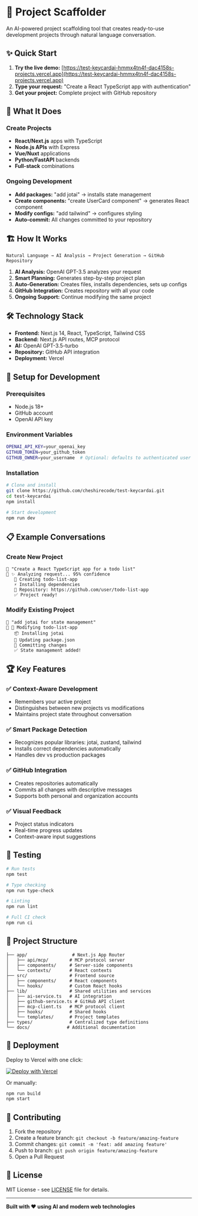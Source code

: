# 🚀 Project Scaffolder

An AI-powered project scaffolding tool that creates ready-to-use development projects through natural language conversation.

## ✨ Quick Start

1. **Try the live demo:** [https://test-keycardai-hmmx4tn4f-dac4158s-projects.vercel.app](https://test-keycardai-hmmx4tn4f-dac4158s-projects.vercel.app)
2. **Type your request:** "Create a React TypeScript app with authentication"
3. **Get your project:** Complete project with GitHub repository

## 🎯 What It Does

### Create Projects
- **React/Next.js** apps with TypeScript
- **Node.js APIs** with Express
- **Vue/Nuxt** applications
- **Python/FastAPI** backends
- **Full-stack** combinations

### Ongoing Development
- **Add packages:** "add jotai" → installs state management
- **Create components:** "create UserCard component" → generates React component
- **Modify configs:** "add tailwind" → configures styling
- **Auto-commit:** All changes committed to your repository

## 🏗️ How It Works

```
Natural Language → AI Analysis → Project Generation → GitHub Repository
```

1. **AI Analysis:** OpenAI GPT-3.5 analyzes your request
2. **Smart Planning:** Generates step-by-step project plan
3. **Auto-Generation:** Creates files, installs dependencies, sets up configs
4. **GitHub Integration:** Creates repository with all your code
5. **Ongoing Support:** Continue modifying the same project

## 🛠️ Technology Stack

- **Frontend:** Next.js 14, React, TypeScript, Tailwind CSS
- **Backend:** Next.js API routes, MCP protocol
- **AI:** OpenAI GPT-3.5-turbo
- **Repository:** GitHub API integration
- **Deployment:** Vercel

## 🔧 Setup for Development

### Prerequisites
- Node.js 18+
- GitHub account
- OpenAI API key

### Environment Variables
```bash
OPENAI_API_KEY=your_openai_key
GITHUB_TOKEN=your_github_token
GITHUB_OWNER=your_username  # Optional: defaults to authenticated user
```

### Installation
```bash
# Clone and install
git clone https://github.com/cheshirecode/test-keycardai.git
cd test-keycardai
npm install

# Start development
npm run dev
```

## 📋 Example Conversations

### Create New Project
```
👤 "Create a React TypeScript app for a todo list"
🤖 ✨ Analyzing request... 95% confidence
   📁 Creating todo-list-app
   ⚡ Installing dependencies
   🔗 Repository: https://github.com/user/todo-list-app
   ✅ Project ready!
```

### Modify Existing Project
```
👤 "add jotai for state management"
🤖 🔄 Modifying todo-list-app
   📦 Installing jotai
   📝 Updating package.json
   💾 Committing changes
   ✅ State management added!
```

## 🏆 Key Features

### ✅ Context-Aware Development
- Remembers your active project
- Distinguishes between new projects vs modifications
- Maintains project state throughout conversation

### ✅ Smart Package Detection
- Recognizes popular libraries: jotai, zustand, tailwind
- Installs correct dependencies automatically
- Handles dev vs production packages

### ✅ GitHub Integration
- Creates repositories automatically
- Commits all changes with descriptive messages
- Supports both personal and organization accounts

### ✅ Visual Feedback
- Project status indicators
- Real-time progress updates
- Context-aware input suggestions

## 🧪 Testing

```bash
# Run tests
npm test

# Type checking
npm run type-check

# Linting
npm run lint

# Full CI check
npm run ci
```

## 📁 Project Structure

```
├── app/                 # Next.js App Router
│   ├── api/mcp/        # MCP protocol server
│   ├── components/     # Server-side components
│   └── contexts/       # React contexts
├── src/                # Frontend source
│   ├── components/     # React components
│   └── hooks/          # Custom React hooks
├── lib/                # Shared utilities and services
│   ├── ai-service.ts   # AI integration
│   ├── github-service.ts # GitHub API client
│   ├── mcp-client.ts   # MCP protocol client
│   ├── hooks/          # Shared hooks
│   └── templates/      # Project templates
├── types/              # Centralized type definitions
└── docs/              # Additional documentation
```

## 🚀 Deployment

Deploy to Vercel with one click:

[![Deploy with Vercel](https://vercel.com/button)](https://vercel.com/new/clone?repository-url=https://github.com/cheshirecode/test-keycardai)

Or manually:
```bash
npm run build
npm start
```

## 🤝 Contributing

1. Fork the repository
2. Create a feature branch: `git checkout -b feature/amazing-feature`
3. Commit changes: `git commit -m 'feat: add amazing feature'`
4. Push to branch: `git push origin feature/amazing-feature`
5. Open a Pull Request

## 📄 License

MIT License - see [LICENSE](LICENSE) file for details.

---

**Built with ❤️ using AI and modern web technologies**